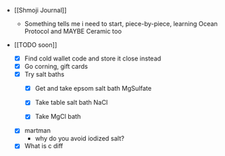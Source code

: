   * [[Shmoji Journal]]
    * Something tells me i need to start, piece-by-piece, learning Ocean Protocol and MAYBE Ceramic too

  * [[TODO soon]]
    * [x] Find cold wallet code and store it close instead 
    * [x] Go corning, gift cards
    * [x] Try salt baths
      * [x] Get and take epsom salt bath MgSulfate
      * [x] Take table salt bath NaCl

      * [x] Take MgCl bath
    * [x] martman
      * why do you avoid iodized salt?
    * [x] What is c diff
